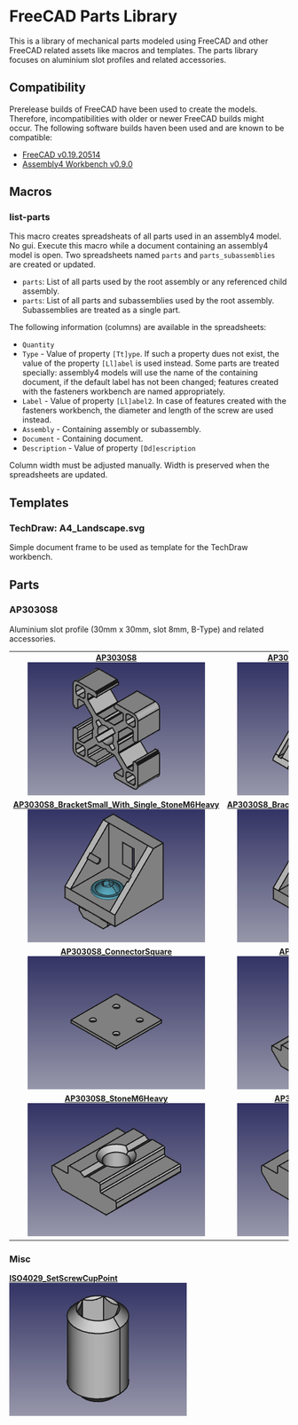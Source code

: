 # FreeCAD Parts Library
This is a library of mechanical parts modeled using FreeCAD and other FreeCAD
related assets like macros and templates. The parts library focuses on aluminium
slot profiles and related accessories.

## Compatibility
Prerelease builds of FreeCAD have been used to create the models. Therefore,
incompatibilities with older or newer FreeCAD builds might occur. The following
software builds haven been used and are known to be compatible:
 - [FreeCAD v0.19.20514](https://www.freecadweb.org/downloads.php)
 - [Assembly4 Workbench v0.9.0](https://github.com/Zolko-123/FreeCAD_Assembly4)
 
## Macros
### list-parts
This macro creates spreadsheats of all parts used in an assembly4 model. No gui.
Execute this macro while a document containing an assembly4 model is open. Two
spreadsheets named `parts` and `parts_subassemblies` are created or updated.
 - `parts`: List of all parts used by the root assembly or any referenced child
   assembly.
 - `parts`: List of all parts and subassemblies used by the root assembly.
   Subassemblies are treated as a single part.

The following information (columns) are available in the spreadsheets:
 - `Quantity`
 - `Type` - Value of property `[Tt]ype`. If such a property dues not exist, the value of the property `[Ll]abel` is used instead. Some parts are treated specially: assembly4 models will use the name of the containing document, if the default label has not been changed; features created with the fasteners workbench are named appropriately.
 - `Label` - Value of property `[Ll]abel2`. In case of features created with the fasteners workbench, the diameter and length of the screw are used instead.
 - `Assembly` - Containing assembly or subassembly.
 - `Document` - Containing document.
 - `Description` - Value of property `[Dd]escription`

Column width must be adjusted manually. Width is preserved when the spreadsheets
are updated.

## Templates
### TechDraw: A4_Landscape.svg
Simple document frame to be used as template for the TechDraw workbench.

## Parts
### AP3030S8
Aluminium slot profile (30mm x 30mm, slot 8mm, B-Type) and related accessories.


|  |  |  |
|:---:|:---:|:---:|
| [**AP3030S8** <br> ![AP3030S8](AP3030S8.png)](AP3030S8.FCStd) | [**AP3030S8_AngleConnector45** <br> ![AP3030S8_AngleConnector45](AP3030S8_AngleConnector45.png)](AP3030S8_AngleConnector45.FCStd) | [**AP3030S8_BracketSmall** <br> ![AP3030S8_BracketSmall](AP3030S8_BracketSmall.png)](AP3030S8_BracketSmall.FCStd) |
| [**AP3030S8_BracketSmall_With_Single_StoneM6Heavy** <br> ![AP3030S8_BracketSmall_With_Single_StoneM6Heavy](AP3030S8_BracketSmall_With_Single_StoneM6Heavy.png)](AP3030S8_BracketSmall_With_Single_StoneM6Heavy.FCStd) | [**AP3030S8_BracketSmall_With_Two_StoneM6Heavy** <br> ![AP3030S8_BracketSmall_With_Two_StoneM6Heavy](AP3030S8_BracketSmall_With_Two_StoneM6Heavy.png)](AP3030S8_BracketSmall_With_Two_StoneM6Heavy.FCStd) | [**AP3030S8_Cap** <br> ![AP3030S8_Cap](AP3030S8_Cap.png)](AP3030S8_Cap.FCStd) |
| [**AP3030S8_ConnectorSquare** <br> ![AP3030S8_ConnectorSquare](AP3030S8_ConnectorSquare.png)](AP3030S8_ConnectorSquare.FCStd) | [**AP3030S8_InnerBracket** <br> ![AP3030S8_InnerBracket](AP3030S8_InnerBracket.png)](AP3030S8_InnerBracket.FCStd) | [**AP3030S8_InnerBracketWithScrews** <br> ![AP3030S8_InnerBracketWithScrews](AP3030S8_InnerBracketWithScrews.png)](AP3030S8_InnerBracketWithScrews.FCStd) |
| [**AP3030S8_StoneM6Heavy** <br> ![AP3030S8_StoneM6Heavy](AP3030S8_StoneM6Heavy.png)](AP3030S8_StoneM6Heavy.FCStd) | [**AP3030S8_StoneM8Heavy** <br> ![AP3030S8_StoneM8Heavy](AP3030S8_StoneM8Heavy.png)](AP3030S8_StoneM8Heavy.FCStd) | |


### Misc
[**ISO4029_SetScrewCupPoint** <br> ![ISO4029_SetScrewCupPoint](ISO4029_SetScrewCupPoint.png)](ISO4029_SetScrewCupPoint.FCStd)